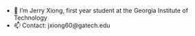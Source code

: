 - 👋 I’m Jerry Xiong, first year student at the Georgia Institute of Technology
- 📫 Contact: jxiong60<i at>@</i>gatech<i com>.</i>edu

<!---
jxiong21029/jxiong21029 is a ✨ special ✨ repository because its `README.md` (this file) appears on your GitHub profile.
You can click the Preview link to take a look at your changes.
--->
